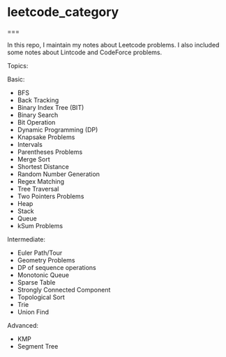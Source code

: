 # leetcode_category
===

In this repo, I maintain my notes about Leetcode problems. I also included some notes about Lintcode and CodeForce problems.

Topics:

Basic:

* BFS
* Back Tracking
* Binary Index Tree	(BIT)
* Binary Search
* Bit Operation
* Dynamic Programming (DP)
* Knapsake Problems
* Intervals
* Parentheses	Problems
* Merge Sort
* Shortest Distance	
* Random Number Generation
* Regex Matching
* Tree Traversal
* Two Pointers Problems
* Heap
* Stack	
* Queue
* kSum Problems
 
Intermediate:
 
* Euler Path/Tour
* Geometry Problems
* DP of sequence operations
* Monotonic Queue	
* Sparse Table
* Strongly Connected Component
* Topological Sort
* Trie	
* Union Find
 
Advanced:
* KMP
* Segment Tree

